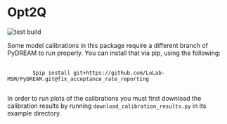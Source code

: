 # Opt2Q
![test build](https://github.com/LoLab-MSM/Opt2Q/actions/workflows/python-package.yml/badge.svg?branch=master)

Some model calibrations in this package require a different branch of PyDREAM to run properly. 
You can install that via pip, using the following: 
<pre>
    <code>
        $pip install git+https://github.com/LoLab-MSM/PyDREAM.git@fix_acceptance_rate_reporting 
    </code>
</pre>

In order to run plots of the calibrations you must first download the calibration results by running 
`download_calibration_results.py` in its example directory. 
